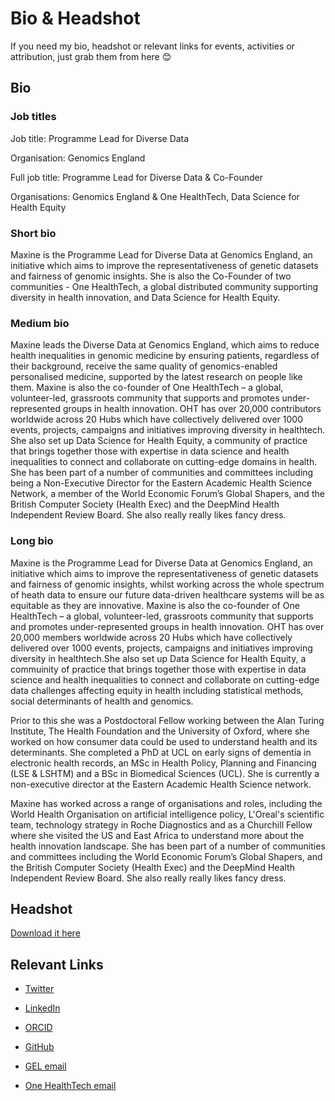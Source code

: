 # Bio & Headshot 

If you need my bio, headshot or relevant links for events, activities or attribution, just grab them from here 😊

## Bio 

### Job titles

Job title: Programme Lead for Diverse Data

Organisation: Genomics England

Full job title: Programme Lead for Diverse Data & Co-Founder

Organisations: Genomics England & One HealthTech, Data Science for Health Equity

### Short bio
Maxine is the Programme Lead for Diverse Data at Genomics England, an initiative which aims to improve the representativeness of genetic datasets and fairness of genomic insights. She is also the Co-Founder of two communities - One HealthTech, a global distributed community supporting diversity in health innovation, and Data Science for Health Equity. 

### Medium bio
Maxine leads the Diverse Data at Genomics England, which aims to reduce health inequalities in genomic medicine by ensuring patients, regardless of their background, receive the same quality of genomics-enabled personalised medicine, supported by the latest research on people like them. Maxine is also the co-founder of One HealthTech – a global, volunteer-led, grassroots community that supports and promotes under-represented groups in health innovation. OHT has over 20,000 contributors worldwide across 20 Hubs which have collectively delivered over 1000 events, projects, campaigns and initiatives improving diversity in healthtech. She also set up Data Science for Health Equity, a community of practice that brings together those with expertise in data science and health inequalities to connect and collaborate on cutting-edge domains in health. She has been part of a number of communities and committees including being a Non-Executive Director for the Eastern Academic Health Science Network, a member of the World Economic Forum’s Global Shapers, and the British Computer Society (Health Exec) and the DeepMind Health Independent Review Board. She also really really likes fancy dress.


### Long bio 
Maxine is the Programme Lead for Diverse Data at Genomics England, an initiative which aims to improve the representativeness of genetic datasets and fairness of genomic insights, whilst working across the whole spectrum of heath data to ensure our future data-driven healthcare systems will be as equitable as they are innovative. Maxine is also the co-founder of One HealthTech – a global, volunteer-led, grassroots community that supports and promotes under-represented groups in health innovation. OHT has over 20,000 members worldwide across 20 Hubs which have collectively delivered over 1000 events, projects, campaigns and initiatives improving diversity in healthtech.She also set up Data Science for Health Equity, a commuinity of practice that brings together those with expertise in data science and health inequalities to connect and collaborate on cutting-edge data challenges affecting equity in health including statistical methods, social determinants of health and genomics.

Prior to this she was a Postdoctoral Fellow working between the Alan Turing Institute, The Health Foundation and the University of Oxford, where she worked on how consumer data could be used to understand health and its determinants. She completed a PhD at UCL on early signs of dementia in electronic health records, an MSc in Health Policy, Planning and Financing (LSE & LSHTM) and a BSc in Biomedical Sciences (UCL). She is currently a non-executive director at the Eastern Academic Health Science network.

Maxine has worked across a range of organisations and roles, including the World Health Organisation on artificial intelligence policy, L'Oreal's scientific team, technology strategy in Roche Diagnostics and as a Churchill Fellow where she visited the US and East Africa to understand more about the health innovation landscape. She has been part of a number of communities and committees including the World Economic Forum’s Global Shapers, and the British Computer Society (Health Exec) and the DeepMind Health Independent Review Board. She also really really likes fancy dress.

## Headshot

[Download it here](https://raw.githubusercontent.com/maximacki/headshot-bio/master/Maxine%20Mackintosh%20Headshot.jpg)

## Relevant Links

- [Twitter](https://twitter.com/Maxi_Macki)
- [LinkedIn](https://www.linkedin.com/in/maxinemackintosh/)
- [ORCID](https://orcid.org/0000-0003-3740-1302)
- [GitHub](https://github.com/maximacki)

- [GEL email](mailto:maxine.mackintosh@genomicsengland.co.uk)
- [One HealthTech email](mailto:maxine@onehealthtech.com)
